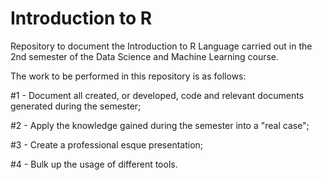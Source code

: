 # Introduction to R
Repository to document the Introduction to R Language carried out in the 2nd semester of the Data Science and Machine Learning course.

The work to be performed in this repository is as follows:
  
#1 - Document all created, or developed, code and relevant documents generated during the semester;

#2 - Apply the knowledge gained during the semester into a "real case";

#3 - Create a professional esque presentation;

#4 - Bulk up the usage of different tools.
